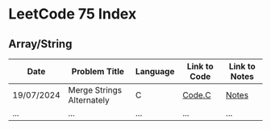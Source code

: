 # LeetCode 75 Index

## Array/String
| Date       | Problem Title      | Language | Link to Code                                  | Link to Notes                                 |
|------------|--------------------|----------|-----------------------------------------------|-----------------------------------------------|
| 19/07/2024 | Merge Strings Alternately       | C        | [Code.C](./MergeStringsAlternately/1768.c)    | [Notes](./MergeStringsAlternately/1768.md)    |
| ...        | ...                | ...      | ...                                           | ...                                           |
